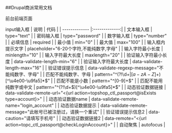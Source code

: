 ##Drupal商派常用文档

前台前端页面

input输入框
| 说明        | 代码          |
| ------------- |:-------------:|
| 文本输入框              | type="text"     |
| 密码输入框              | type="password"      |
| 数字输入框 	          | type="number"      |
| 必填信息                | required      |
| 最小值                  | min="0"      |
| 最大值                  | max="100"      |
| 输入框内提示文字        | placeholder="6-20个字符,不能纯数字,字母"     |
| 输入字符最小长度        | minlength="10"      |
| 输入字符最大长度        | maxlength="20"      |
| 验证输入字符最小长度    | data-validate-length-min="6"      |
| 验证输入字符最大长度    | data-validate-length-max="16"      |
| 验证错误提示信息        | data-validate-regexp-message="不能纯数字、字母"     |
| 匹配不能纯数字、字母    | pattern="^(?!\d+$|[a-zA-Z]+$)[^\u4e00-\u9fa5]*$"      |
| 匹配不能是小数          | pattern="^[0-9]+$"      |
| 匹配不能用纯数字或中文  | pattern="^(?!\d+$)[^\u4e00-\u9fa5]*$"      |
| 动态验证数据链接        | data-validate-remote-url="<{url action=topshop_ctl_passport@isExists type=account}>"      |
| 动态验证数据name        | data-validate-remote-name="login_account"      |
| 动态验证数据提示        | data-validate-remote-message="此帐号已被注册过，请换一个重试"      |
| 验证错误提示信息2       | data-caution="请填写手机号"      |
| 动态验证数据链接2       | data-remote="<{url action=topc_ctl_passport@checkLoginAccount}>"      |
| 自动聚焦                | autofocus      |